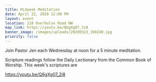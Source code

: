 ```yaml
---
title: Midweek Meditation
date: April 22, 2020 12:00 PM
layout: event
location: 218 Overhulse Road NW
map_link: https://youtu.be/Q6gXg07_2i8
banner_image: /images/uploads/20200323_160240.jpg
priority: false
---
```

Join Pastor Jen each Wednesday at noon for a 5 minute meditation.

Scripture readings follow the Daily Lectionary from the Common Book of Worship. This week's scriptures are

https://youtu.be/Q6gXg07_2i8